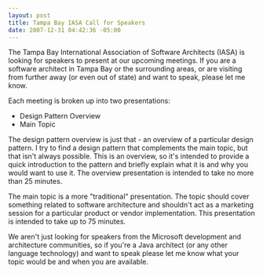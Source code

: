 ```yaml
---
layout: post
title: Tampa Bay IASA Call for Speakers
date: 2007-12-31 04:42:36 -05:00
---
```


The Tampa Bay International Association of Software Architects (IASA) is looking for speakers to present at our upcoming meetings. If you are a software architect in Tampa Bay or the surrounding areas, or are visiting from further away (or even out of state) and want to speak, please let me know.

Each meeting is broken up into two presentations:

*   Design Pattern Overview
*   Main Topic 

The design pattern overview is just that - an overview of a particular design pattern. I try to find a design pattern that complements the main topic, but that isn't always possible. This is an overview, so it's intended to provide a quick introduction to the pattern and briefly explain what it is and why you would want to use it. The overview presentation is intended to take no more than 25 minutes.

The main topic is a more "traditional" presentation. The topic should cover something related to software architecture and shouldn't act as a marketing session for a particular product or vendor implementation. This presentation is intended to take up to 75 minutes.

We aren't just looking for speakers from the Microsoft development and architecture communities, so if you're a Java architect (or any other language technology) and want to speak please let me know what your topic would be and when you are available.
